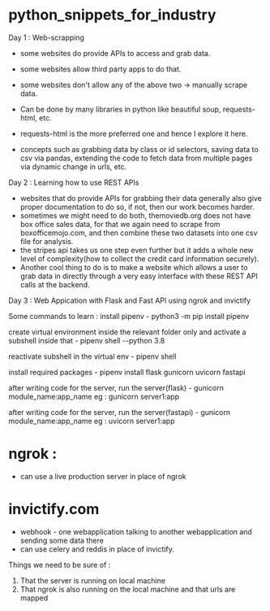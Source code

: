 # python_snippets_for_industry

Day 1 : Web-scrapping
* some websites do provide APIs to access and grab data. 
* some websites allow third party apps to do that. 
* some websites don't allow any of the above two -> manually scrape data.

* Can be done by many libraries in python like beautiful soup, requests-html, etc.
* requests-html is the more preferred one and hence I explore it here. 
* concepts such as grabbing data by class or id selectors, saving data to csv via pandas, extending the code to fetch data from multiple pages via dynamic change in urls, etc.


Day 2 : Learning how to use REST APIs 
* websites that do provide APIs for grabbing their data generally also give proper documentation to do so, if not, then our work becomes harder. 
* sometimes we might need to do both, themoviedb.org does not have box office sales data, for that we again need to scrape from boxofficemojo.com, and then combine these two datasets into one csv file for analysis.
* the stripes api takes us one step even further but it adds a whole new level of complexity(how to collect the credit card information securely).
* Another cool thing to do is to make a website which allows a user to grab data in directly through a very easy interface with these REST API calls at the backend. 


Day 3 : Web Appication with Flask and Fast API using ngrok and invictify

Some commands to learn : 
install pipenv - 
python3 -m pip install pipenv

create virtual environment inside the relevant folder only and activate a subshell inside that - 
pipenv shell --python 3.8

reactivate subshell in the virtual env - 
pipenv shell

install required packages - 
pipenv install flask gunicorn uvicorn fastapi

after writing code for the server, run the server(flask) - 
gunicorn module_name:app_name 
eg : gunicorn server1:app

after writing code for the server, run the server(fastapi) - 
gunicorn module_name:app_name 
eg : uvicorn server1:app

# ngrok : 
* can use a live production server in place of ngrok 

# invictify.com 
* webhook - one webapplication talking to another webapplication and sending some data there
* can use celery and reddis in place of invictify. 

Things we need to be sure of :
1. That the server is running on local machine
2. That ngrok is also running on the local machine and that urls are mapped